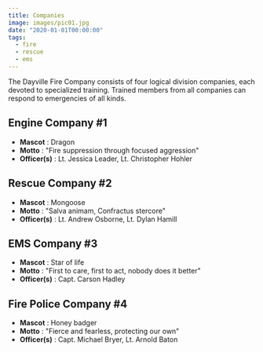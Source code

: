 ```yaml
---
title: Companies
image: images/pic01.jpg
date: "2020-01-01T00:00:00"
tags:
  - fire
  - rescue
  - ems
---
```


The Dayville Fire Company consists of four logical division companies, each devoted to specialized training. Trained members from all companies can respond to emergencies of all kinds.

<!-- more -->

## Engine Company \#1

* **Mascot** : Dragon
* **Motto** : "Fire suppression through focused aggression"
* **Officer(s)** : Lt. Jessica Leader, Lt. Christopher Hohler

## Rescue Company \#2

* **Mascot** : Mongoose
* **Motto** : "Salva animam, Confractus stercore"
* **Officer(s)** : Lt. Andrew Osborne, Lt. Dylan Hamill

## EMS Company \#3

* **Mascot** : Star of life
* **Motto** : "First to care, first to act, nobody does it better"
* **Officer(s)** : Capt. Carson Hadley

## Fire Police Company \#4

* **Mascot** : Honey badger
* **Motto** : "Fierce and fearless, protecting our own"
* **Officer(s)** : Capt. Michael Bryer, Lt. Arnold Baton
